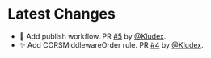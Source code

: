 # Latest Changes
* 👷 Add publish workflow. PR [#5](https://github.com/Kludex/flake8-fastapi/pull/5) by [@Kludex](https://github.com/Kludex).
* ✨ Add CORSMiddlewareOrder rule. PR [#4](https://github.com/Kludex/flake8-fastapi/pull/4) by [@Kludex](https://github.com/Kludex).
